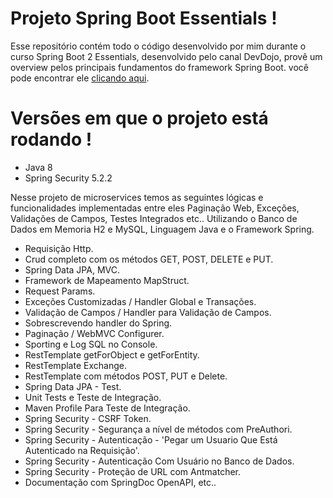 # Projeto Spring Boot Essentials !

  Esse repositório contém todo o código desenvolvido por mim durante o curso Spring Boot 2 Essentials, desenvolvido pelo canal DevDojo, provê um overview pelos principais fundamentos do framework Spring Boot. você pode encontrar ele [clicando aqui](https://www.youtube.com/watch?v=bCzsSXE4Jzg&list=PL62G310vn6nFBIxp6ZwGnm8xMcGE3VA5H&index=1).
  
# Versões em que o projeto está rodando !

- Java 8
- Spring Security 5.2.2

 Nesse projeto de microservices temos as seguintes lógicas e funcionalidades implementadas entre eles Paginação Web, Exceções, Validações de Campos, Testes Integrados etc.. Utilizando o Banco de Dados em Memoria H2 e MySQL, Linguagem Java e o Framework Spring.

- Requisição Http.
- Crud completo com os métodos GET, POST, DELETE e PUT.
- Spring Data JPA, MVC.
- Framework de Mapeamento MapStruct.
- Request Params.
- Exceções Customizadas / Handler Global e Transações.
- Validação de Campos / Handler para Validação de Campos.
- Sobrescrevendo handler do Spring.
- Paginação / WebMVC Configurer.
- Sporting e Log SQL no Console.
- RestTemplate getForObject e getForEntity.
- RestTemplate Exchange.
- RestTemplate com métodos POST, PUT e Delete.
- Spring Data JPA - Test.
- Unit Tests e Teste de Integração.
- Maven Profile Para Teste de Integração.
- Spring Security - CSRF Token.
- Spring Security - Segurança a nível de métodos com PreAuthori.
- Spring Security - Autenticação - 'Pegar um Usuario Que Está Autenticado na Requisição'.
- Spring Security - Autenticação Com Usuário no Banco de Dados.
- Spring Security - Proteção de URL com Antmatcher.
- Documentação com SpringDoc OpenAPI,  etc..
